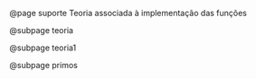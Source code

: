 @page suporte Teoria associada à implementação das funções

@subpage teoria


@subpage teoria1


@subpage primos
